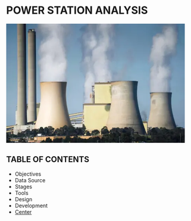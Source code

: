 # POWER STATION ANALYSIS
![Power Station](assets/images/Station_image.png)
## TABLE OF CONTENTS
-  Objectives
-  Data Source
-  Stages
-  Tools
-  Design
-  Development
-  [Center](#center)


